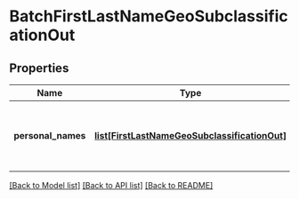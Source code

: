 # BatchFirstLastNameGeoSubclassificationOut

## Properties
Name | Type | Description | Notes
------------ | ------------- | ------------- | -------------
**personal_names** | [**list[FirstLastNameGeoSubclassificationOut]**](FirstLastNameGeoSubclassificationOut.md) | Classified names at sub country level (region or state) | [optional] 

[[Back to Model list]](../README.md#documentation-for-models) [[Back to API list]](../README.md#documentation-for-api-endpoints) [[Back to README]](../README.md)



